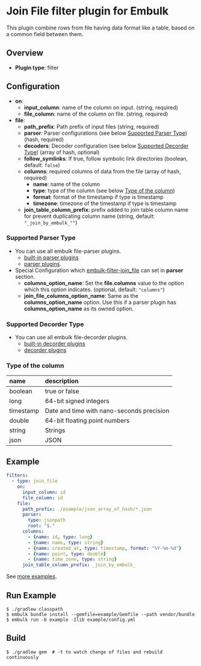 # Join File filter plugin for Embulk

This plugin combine rows from file having data format like a table, based on a common field between them.

## Overview

* **Plugin type**: filter

## Configuration

* **on**:
  * **input_column**: name of the column on input. (string, required)
  * **file_column**: name of the column on file. (string, required)
* **file**:
  * **path_prefix**: Path prefix of input files (string, required)
  * **parser**: Parser configurations (see below [Supported Parser Type](#supported-parser-type)) (hash, required)
  * **decoders**: Decoder configuration (see below [Supported Decorder Type](#supported-decorder-type)) (array of hash, optional)
  * **follow_symlinks**: If true, follow symbolic link directories (boolean, default: `false`)
  * **columns**: required columns of data from the file (array of hash, required)
    * **name**: name of the column
    * **type**: type of the column (see below [Type of the column](#type-of-the-column))
    * **format**: format of the timestamp if type is timestamp
    * **timezone**: timezone of the timestamp if type is timestamp
  * **join_table_column_prefix**: prefix added to join table column name for prevent duplicating column name (string, default: `"_join_by_embulk_""`)

### Supported Parser Type

* You can use all embulk file-parser plugins.
  * [built-in parser plugins](http://www.embulk.org/docs/built-in.html)
  * [parser plugins](http://www.embulk.org/plugins/#file-parser).
* Special Configuration which [embulk-filter-join_file](./) can set in **parser** section.
  * **columns_option_name**: Set the **file.columns** value to the option which this option indicates. (optional, default: `"columns"`)
  * **join_file_columns_option_name**: Same as the **columns_option_name** option. Use this if a parser plugin has **columns_option_name** as its owned option.

### Supported Decorder Type

* You can use all embulk file-decorder plugins.
  * [built-in decorder plugins](http://www.embulk.org/docs/built-in.html)
  * [decorder plugins](http://www.embulk.org/plugins/#file-decoder)

### Type of the column

|name|description|
|:---|:---|
|boolean|true or false|
|long|64-bit signed integers|
|timestamp|Date and time with nano-seconds precision|
|double|64-bit floating point numbers|
|string|Strings|
|json|JSON|

## Example

```yaml
filters:
  - type: join_file
    on:
      input_column: id
      file_column: id
    file:
      path_prefix: ./example/json_array_of_hash/*.json
      parser:
        type: jsonpath
        root: "$."
      columns:
        - {name: id, type: long}
        - {name: name, type: string}
        - {name: created_at, type: timestamp, format: "%Y-%m-%d"}
        - {name: point, type: double}
        - {name: time_zone, type: string}
      join_table_column_prefix: _join_by_embulk_
```

See [more examples](./example).

## Run Example

```
$ ./gradlew classpath
$ embulk bundle install --gemfile=example/Gemfile --path vendor/bundle
$ embulk run -b example -Ilib example/config.yml
```

## Build

```
$ ./gradlew gem  # -t to watch change of files and rebuild continuously
```
